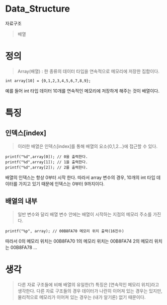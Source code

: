 # Data_Structure
자료구조
>배열



# 정의
> Array(배열) : 한 종류의 데이터 타입을 연속적으로 메모리에 저장한 집합이다.
```
int array[10] = {0,1,2,3,4,5,6,7,8,9};
```

예를 들어 int 타입 데이터 10개를 연속적인 메모리에 저장하게 해주는 것이 배열이다.


# 특징

## 인덱스[index]
>이러한 배열은 인덱스[index]를 통해 배열의 요소{0,1,2...}에 접근할 수 있다.
```
printf("%d",array[0]); // 0을 출력한다.
printf("%d",array[1]); // 1을 출력한다.
printf("%d",array[2]); // 2를 출력한다.
```

배열의 인덱스는 항상 0부터 시작 한다. 
따라서 array 변수의 경우, 10개의 int 타입 데이터를 가지고 있기 때문에 인덱스는 0부터 9까지이다.

## 배열의 내부
>일반 변수와 달리 배열 변수 안에는 배열이 시작하는 지점의 메모리 주소를 가진다.
```
printf("%p", array); // 00B8FA70 메모리 위치 출력(16진수)
```

따라서
0의 메모리 위치는 00B8FA70
1의 메모리 위치는 00B8FA74
2의 메모리 위치는 00B8FA78
...


# 생각
>다른 자료 구조들에 비해 배열의 유일한(?) 특징은 [연속적인 메모리 위치]라고 생각한다. 다른 자료 구조들의 경우 데이터가 나란히 이어져 있는 경우는 있지만, 물리적으로 메모리가 이어져 있는 경우는 (내가 알기론) 없기 때문이다.
